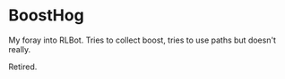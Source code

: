 # BoostHog

My foray into RLBot. Tries to collect boost, tries to use paths but doesn't really.

Retired.
